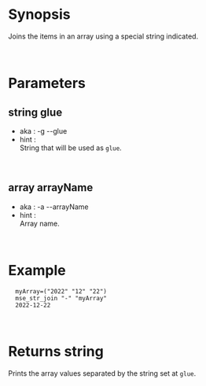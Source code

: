 # Synopsis

Joins the items in an array using a special string indicated.



&nbsp;

# Parameters

## string glue

- aka       : -g --glue
- hint      :  
  String that will be used as `glue`.

&nbsp;


## array arrayName

- aka       : -a --arrayName
- hint      :  
  Array name.

&nbsp;



# Example

``` shell
  myArray=("2022" "12" "22")
  mse_str_join "-" "myArray"
  2022-12-22
```


&nbsp;

# Returns string

Prints the array values separated by the string set at `glue`.